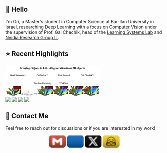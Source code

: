## 👋 Hello
I'm Ori, a Master's student in Computer Science at Bar-Ilan University in Israel, researching Deep Learning with a focus on Computer Vision under the supervision of Prof. Gal Chechik, head of the [Learning Systems Lab](https://chechiklab.biu.ac.il/) and [Nvidia Research Group IL](https://research.nvidia.com/labs/par/).

## ⭐ Recent Highlights
<div>
<!--   <a href="https://3-to-4d.github.io/3-to-4d/"><img src="assets/images/2412.20422_1.png" alt="Descriptive text" width="60%" height="auto"></a> -->
<!--   <a href="https://3-to-4d.github.io/3-to-4d/"><img src="assets/images/2412.20422_2.png" alt="Descriptive text" width="60%" height="auto"></a> -->
  <a href="https://3-to-4d.github.io/3-to-4d/"><img src="assets/images/2412.20422_4.png" alt="Descriptive text" width="60%" height="auto"></a>
  <br>
<!--   <a href="https://arxiv.org/abs/2412.20422"><img src="https://img.shields.io/badge/-arXiv-b31b1b?logo=arXiv&labelColor=grey" height="22.5"></a> -->
<!--   <a href="https://arxiv.org/abs/2412.20422"><img src="https://img.shields.io/badge/-2412.20422-b31b1b?logo=arXiv&labelColor=grey" height="22.5"></a> -->
  <a href="https://arxiv.org/abs/2412.20422"><img src="https://img.shields.io/badge/arXiv-2412.20422-b31b1b.svg?logo=arXiv" height="25"></a>
  <a href="https://3-to-4d.github.io/3-to-4d/"><img src="https://img.shields.io/badge/🌐%20Project-Page-green" height="25"></a>
<!--   <a href="https://3-to-4d.github.io/3-to-4d/"><img src="https://img.shields.io/badge/🌐-Project%20Page-%2300CED1" height="22.5"></a> -->
  <a href="https://github.com/ohad204/3to4D"><img src="https://img.shields.io/badge/-Code-blue?logo=github&labelColor=grey" height="25"></a>
<!--   previously it was <a href="https://github.com/ohad204/3to4D"><img src="https://img.shields.io/badge/Code-GitHub-blue.svg?logo=github" height="22.5"></a> -->
  <a href="https://huggingface.co/papers/2412.20422"><img src="https://img.shields.io/badge/🤗-HuggingFace-orange.svg" height="25"></a>
<!--   <a href="https://huggingface.co/papers/2412.20422"><img src="https://img.shields.io/badge/Hugging-Face-grey?logo=huggingface&logoColor=000&labelColor=FFD21E" height="25"></a> -->
<!--   <a href="https://github.com/ohad204/3to4D/blob/main/LICENSE"><img src="https://img.shields.io/badge/License-Apache%202.0-yellow.svg" height="22.5"></a> -->
</div>
<!--- 
Previous was:
- Bringing Objects to Life: 4D generation from 3D objects &nbsp;[ [📑 arXiv](https://arxiv.org/abs/2412.20422) • [🌐 Project Page](https://3-to-4d.github.io/3-to-4d/) • [🤗 Hugging Face](https://huggingface.co/papers/2412.20422) • [💻 Code](https://github.com/ohad204/3to4D) ]
--->

## 💬 Contact Me
<div>
<!--   <span>Feel free to reach out for discussions or if you are interested in my work!</span> -->
<!--   <br><br> -->
  <p>Feel free to reach out for discussions or if you are interested in my work!</p>
  <div  align="center">
  <!--   <a href="mailto:orimalca2@gmail.com"><img src="https://img.shields.io/badge/-Email-grey?logo=gmail&logoColor=white&labelColor=D14836" height="25"></a> -->
  <!--   <a href="mailto:orimalca2@gmail.com"><img src="https://img.shields.io/badge/Email-D14836?logo=gmail&logoColor=white" height="25"></a> -->
<!--     <a href="mailto:orimalca2@gmail.com"><img src="assets/svgs/email.svg" height="40"></a> -->
    <a href="mailto:orimalca2@gmail.com"><img src="assets/svgs/email_plastic.svg" height="40"></a>
  <!--   <a href="https://www.linkedin.com/in/ori-malca/"><img src="https://custom-icon-badges.demolab.com/badge/-LinkedIn-grey?logo=linkedin-white&logoColor=fff&labelColor=0A66C2" height="25"></a> -->
  <!--   <a href="https://www.linkedin.com/in/ori-malca/"><img src="https://custom-icon-badges.demolab.com/badge/LinkedIn-0A66C2?logo=linkedin-white&logoColor=fff" height="25"></a> -->
<!--     <a href="https://www.linkedin.com/in/ori-malca/"><img src="assets/svgs/linkedin.svg" height="40"></a> -->
    <a href="https://www.linkedin.com/in/ori-malca/"><img src="assets/svgs/linkedin_plastic.svg" height="40"></a>
  <!--   <a href="https://x.com/Orimalca"><img src="https://img.shields.io/badge/-Profile-grey?logo=X&logoColor=white&labelColor=black" height="25"></a> -->
  <!--   <a href="https://x.com/Orimalca"><img src="https://img.shields.io/badge/Profile-%23000000.svg?logo=X&logoColor=white" height="25"></a> -->
<!--     <a href="https://x.com/Orimalca"><img src="assets/svgs/X.svg" height="40"></a> -->
    <a href="https://x.com/Orimalca"><img src="assets/svgs/X_plastic.svg" height="40"></a>
  <!--   <a href="https://huggingface.co/Orimalca"><img src="https://img.shields.io/badge/Hugging%20Face-FFD21E?logo=huggingface&logoColor=000" height="25"></a> -->
<!--     <a href="https://huggingface.co/Orimalca"><img src="assets/svgs/hf.svg" height="40"></a> -->
    <a href="https://huggingface.co/Orimalca"><img src="assets/svgs/hf_plastic.svg" height="40"></a>
  <!--- TODO: add link to **🌐 Personal Website --->
  </div>
</div>
<!---
NOTES
1. posibile emoji's for "Connect with Me" part: [💬, 👥, 🌏, 🙋‍♂️, 😀, 🔗, 🖇️, 🔁, 🙌]
2. for badges refer to https://github.com/inttter/md-badges
3. templates for example in https://github.com/durgeshsamariya/awesome-github-profile-readme-templates/tree/master/templates
TODOS
1. Remove space between headings to content underwards to make it look more clear.
--->
